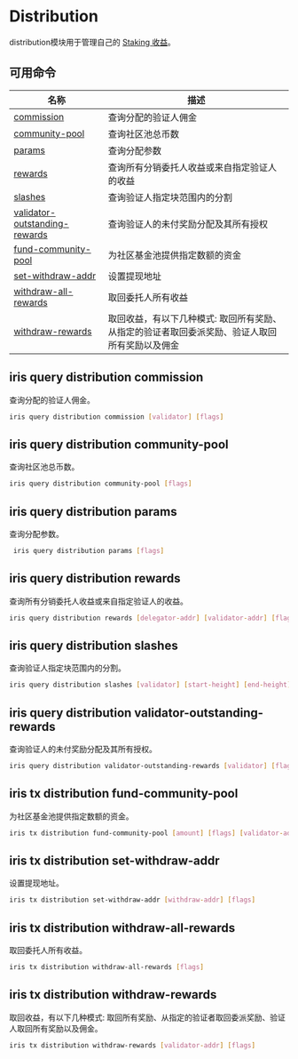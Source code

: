 # Distribution

distribution模块用于管理自己的 [Staking 收益](../concepts/general-concepts.md#staking-收益)。

## 可用命令

| 名称                                                                                 | 描述                                                                                           |
| ------------------------------------------------------------------------------------ | ---------------------------------------------------------------------------------------------- |
| [commission](#iris-query-distribution-commission)                                    | 查询分配的验证人佣金                                                                           |
| [community-pool](#iris-query-distribution-community-pool)                            | 查询社区池总币数                                                                               |
| [params](#iris-query-distribution-params)                                            | 查询分配参数                                                                                   |
| [rewards](#iris-query-distribution-rewards)                                          | 查询所有分销委托人收益或来自指定验证人的收益                                                   |
| [slashes](#iris-query-distribution-slashes)                                          | 查询验证人指定块范围内的分割                                                                   |
| [validator-outstanding-rewards](#iris-tx-distribution-validator-outstanding-rewards) | 查询验证人的未付奖励分配及其所有授权                                                           |
| [fund-community-pool](#iris-tx-distribution-fund-community-pool)                     | 为社区基金池提供指定数额的资金                                                                 |
| [set-withdraw-addr](#iris-tx-distribution-set-withdraw-addr)                         | 设置提现地址                                                                                   |
| [withdraw-all-rewards](#iris-tx-distribution-withdraw-all-rewards)                   | 取回委托人所有收益                                                                             |
| [withdraw-rewards](#iris-tx-distribution-withdraw-rewards)                           | 取回收益，有以下几种模式: 取回所有奖励、从指定的验证者取回委派奖励、验证人取回所有奖励以及佣金 |

## iris query distribution commission

查询分配的验证人佣金。

```bash
iris query distribution commission [validator] [flags]
```

## iris query distribution community-pool

查询社区池总币数。

```bash
iris query distribution community-pool [flags]
```

## iris query distribution params

查询分配参数。

```bash
 iris query distribution params [flags]
```

## iris query distribution rewards

查询所有分销委托人收益或来自指定验证人的收益。

```bash
iris query distribution rewards [delegator-addr] [validator-addr] [flags]
```

## iris query distribution slashes

查询验证人指定块范围内的分割。

```bash
iris query distribution slashes [validator] [start-height] [end-height] [flags]
```

## iris query distribution validator-outstanding-rewards

查询验证人的未付奖励分配及其所有授权。

```bash
iris query distribution validator-outstanding-rewards [validator] [flags]
```

## iris tx distribution fund-community-pool

为社区基金池提供指定数额的资金。

```bash
iris tx distribution fund-community-pool [amount] [flags] [validator-addr] [flags]
```

## iris tx distribution set-withdraw-addr

设置提现地址。

```bash
iris tx distribution set-withdraw-addr [withdraw-addr] [flags]
```

## iris tx distribution withdraw-all-rewards

取回委托人所有收益。

```bash
iris tx distribution withdraw-all-rewards [flags]
```

## iris tx distribution withdraw-rewards

取回收益，有以下几种模式: 取回所有奖励、从指定的验证者取回委派奖励、验证人取回所有奖励以及佣金。

```bash
iris tx distribution withdraw-rewards [validator-addr] [flags]
```
